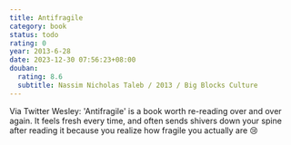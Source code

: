 ```yaml
---
title: Antifragile
category: book
status: todo
rating: 0
year: 2013-6-28
date: 2023-12-30 07:56:23+08:00
douban:
  rating: 8.6
  subtitle: Nassim Nicholas Taleb / 2013 / Big Blocks Culture
---
```


Via Twitter Wesley: 'Antifragile' is a book worth re-reading over and over again. It feels fresh every time, and often sends shivers down your spine after reading it because you realize how fragile you actually are 😢
